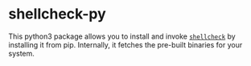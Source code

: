 # shellcheck-py

This python3 package allows you to install and invoke [`shellcheck`](https://www.shellcheck.net/) by installing it from pip.
Internally, it fetches the pre-built binaries for your system.
